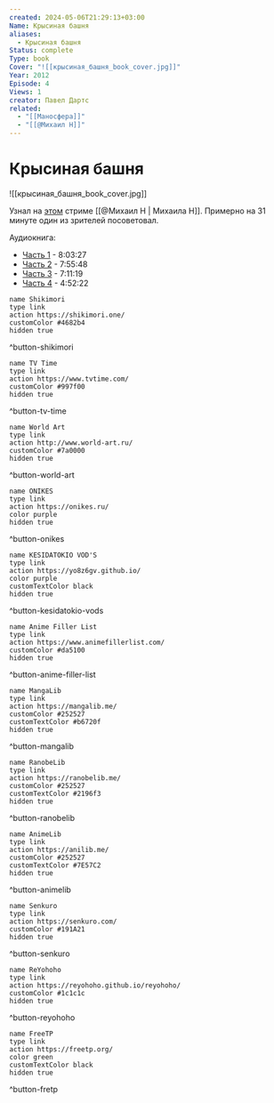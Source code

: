 ```yaml
---
created: 2024-05-06T21:29:13+03:00
Name: Крысиная башня
aliases:
  - Крысиная башня
Status: complete
Type: book
Cover: "![[крысиная_башня_book_cover.jpg]]"
Year: 2012
Episode: 4
Views: 1
creator: Павел Дартс
related:
  - "[[Маносфера]]"
  - "[[@Михаил Н]]"
---
```


# Крысиная башня

![[крысиная_башня_book_cover.jpg]]

Узнал на [этом](https://www.youtube.com/live/0Bo8WJ-NWo8?si=8M82LRuV1YRLn6S1) стриме [[@Михаил Н | Михаила Н]]. Примерно на 31 минуте один из зрителей посоветовал.

Аудиокнига:
 - [Часть 1](https://youtu.be/nsupnxE9yvk?si=O1_tCccSZKdGDjkk) - 8:03:27
 - [Часть 2](https://youtu.be/IR2gg5BaRIM?si=jbIsqeWdzDTSTr1a) - 7:55:48
 - [Часть 3](https://youtu.be/UYc3rG5tuws?si=ZG2l7m_nLd6YUU-g) - 7:11:19
 - [Часть 4](https://youtu.be/zT4t03GblF4?si=1rNwfpuvlEMiketT) - 4:52:22


```button
name Shikimori
type link
action https://shikimori.one/
customColor #4682b4
hidden true
```
^button-shikimori

```button
name TV Time
type link
action https://www.tvtime.com/
customColor #997f00
hidden true
```
^button-tv-time

```button
name World Art
type link
action http://www.world-art.ru/
customColor #7a0000
hidden true
```
^button-world-art

```button
name ONIKES
type link
action https://onikes.ru/
color purple
hidden true
```
^button-onikes

```button
name KESIDATOKIO VOD'S
type link
action https://yo8z6gv.github.io/
color purple
customTextColor black
hidden true
```
^button-kesidatokio-vods

```button
name Anime Filler List
type link
action https://www.animefillerlist.com/
customColor #da5100
hidden true
```
^button-anime-filler-list

```button
name MangaLib
type link
action https://mangalib.me/
customColor #252527
customTextColor #b6720f
hidden true
```
^button-mangalib

```button
name RanobeLib
type link
action https://ranobelib.me/
customColor #252527
customTextColor #2196f3
hidden true
```
^button-ranobelib

```button
name AnimeLib
type link
action https://anilib.me/
customColor #252527
customTextColor #7E57C2
hidden true
```
^button-animelib

```button
name Senkuro
type link
action https://senkuro.com/
customColor #191A21
hidden true
```
^button-senkuro

```button
name ReYohoho
type link
action https://reyohoho.github.io/reyohoho/
customColor #1c1c1c
hidden true
```
^button-reyohoho

```button
name FreeTP
type link
action https://freetp.org/
color green
customTextColor black
hidden true
```
^button-fretp
